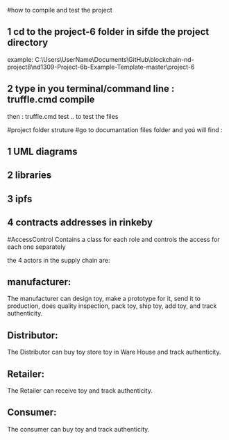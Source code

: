 #how to compile and test the project 
## 1 cd to the project-6 folder in sifde the project directory
example:
C:\Users\UserName\Documents\GitHub\blockchain-nd-project8\nd1309-Project-6b-Example-Template-master\project-6

## 2 type in you terminal/command line : truffle.cmd compile 
then : truffle.cmd test .. to test the files 

#project folder struture 
#go to documantation files folder and yoú will find :
## 1 UML diagrams 
## 2 libraries 
## 3 ipfs 
## 4 contracts addresses in rinkeby

#AccessControl
Contains a class for each role and controls the access for each one separately

the 4 actors in the supply chain are:
## manufacturer:
 The manufacturer can design toy, make a prototype for it, send it to production, does quality inspection, pack toy, ship toy, add toy, and track authenticity.
## Distributor:
 The Distributor can buy toy store toy in Ware House and track authenticity.
## Retailer:
 The Retailer can receive toy and track authenticity.
## Consumer:
 The consumer can buy toy and track authenticity.
